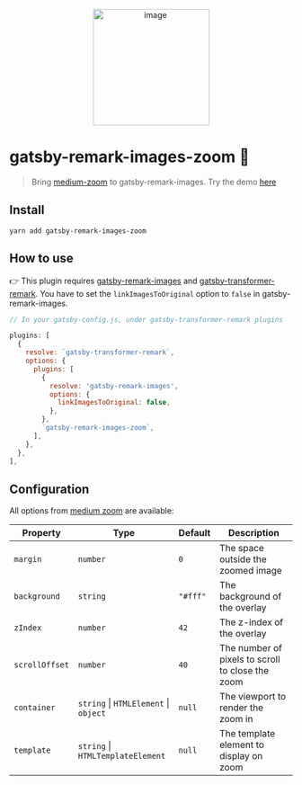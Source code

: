 <p align="center">
<img width="207" alt="image" src="https://user-images.githubusercontent.com/1102595/56277368-832c6900-6104-11e9-93fa-9d27636e3fb5.png">
</p>

# gatsby-remark-images-zoom 👀

> Bring [medium-zoom](https://github.com/francoischalifour/medium-zoom) to gatsby-remark-images. Try the demo [here](https://www.premieroctet.com/blog/react-amsterdam-2019/)

## Install

```
yarn add gatsby-remark-images-zoom
```

## How to use

👉 This plugin requires [gatsby-remark-images](https://www.gatsbyjs.org/packages/gatsby-remark-images/) and [gatsby-transformer-remark](https://www.gatsbyjs.org/packages/gatsby-transformer-remark). You have to set the `linkImagesToOriginal` option to `false` in gatsby-remark-images.

```js
// In your gatsby-config.js, under gatsby-transformer-remark plugins

plugins: [
  {
    resolve: `gatsby-transformer-remark`,
    options: {
      plugins: [
        {
          resolve: 'gatsby-remark-images',
          options: {
            linkImagesToOriginal: false,
          },
        },
        `gatsby-remark-images-zoom`,
      ],
    },
  },
],
```

## Configuration

All options from [medium zoom](https://github.com/francoischalifour/medium-zoom) are available:

| Property       | Type                                  | Default  | Description                                      |
| -------------- | ------------------------------------- | -------- | ------------------------------------------------ |
| `margin`       | `number`                              | `0`      | The space outside the zoomed image               |
| `background`   | `string`                              | `"#fff"` | The background of the overlay                    |
| `zIndex`       | `number`                              | `42`     | The z-index of the overlay                       |
| `scrollOffset` | `number`                              | `40`     | The number of pixels to scroll to close the zoom |
| `container`    | `string` \| `HTMLElement` \| `object` | `null`   | The viewport to render the zoom in               |
| `template`     | `string` \| `HTMLTemplateElement`     | `null`   | The template element to display on zoom          |
